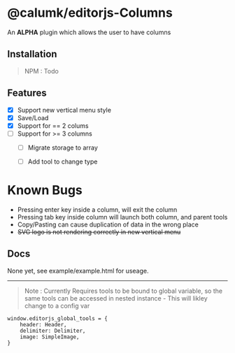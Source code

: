 # @calumk/editorjs-Columns

An **ALPHA** plugin which allows the user to have columns

## Installation

> NPM : Todo


## Features 

* [x] Support new vertical menu style
* [x] Save/Load
* [x] Support for == 2 colums
* [ ] Support for >= 3 columns
    * [ ] Migrate storage to array
    * [ ] Add tool to change type


# Known Bugs
* Pressing enter key inside a column, will exit the column
* Pressing tab key inside column will launch both column, and parent tools
* Copy/Pasting can cause duplication of data in the wrong place
* ~~SVG logo is not rendering correctly in new vertical menu~~


## Docs
None yet, see example/example.html for useage.


---

> Note : Currently Requires tools to be bound to global variable, so the same tools can be accessed in nested instance - This will likley change to a config var

```
window.editorjs_global_tools = {
    header: Header,
    delimiter: Delimiter,
    image: SimpleImage,
}